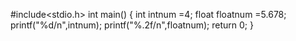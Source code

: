 #include<stdio.h>
int main()
{
int intnum =4;
float floatnum =5.678;
printf("%d/n",intnum);
printf("%.2f/n",floatnum);
return 0;
}
